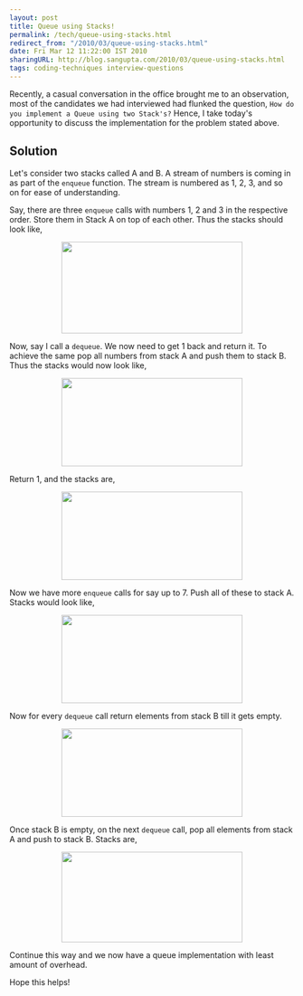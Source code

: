 ```yaml
---
layout: post
title: Queue using Stacks!
permalink: /tech/queue-using-stacks.html
redirect_from: "/2010/03/queue-using-stacks.html"
date: Fri Mar 12 11:22:00 IST 2010
sharingURL: http://blog.sangupta.com/2010/03/queue-using-stacks.html
tags: coding-techniques interview-questions
---
```


Recently, a casual conversation in the office brought me to an observation, most 
of the candidates we had interviewed had flunked the question, 
`How do you implement a Queue using two Stack's?` Hence, I take today's opportunity to 
discuss the implementation for the problem stated above.

<!-- break here -->

Solution
--------

Let's consider two stacks called A and B. A stream of numbers is coming in as part of the 
`enqueue` function. The stream is numbered as 1, 2, 3, and so on for ease of understanding. 

Say, there are three `enqueue` calls with numbers 1, 2 and 3 in the respective order. Store 
them in Stack A on top of each other. Thus the stacks should look like,

<div class="separator" style="clear: both; text-align: center;">
    <a href="http://2.bp.blogspot.com/_Igofzvi0TDM/S5nV-Vo9KLI/AAAAAAAAFTc/3dF5eK3_gwc/s1600-h/QueueStack1.JPG" imageanchor="1" style="margin-left: 1em; margin-right: 1em;"><img border="0" height="162" src="http://2.bp.blogspot.com/_Igofzvi0TDM/S5nV-Vo9KLI/AAAAAAAAFTc/3dF5eK3_gwc/s320/QueueStack1.JPG" width="320"></a>
</div>

Now, say I call a `dequeue`. We now need to get 1 back and return it. To achieve the same 
pop all numbers from stack A and push them to stack B. Thus the stacks would now look like,

<div class="separator" style="clear: both; text-align: center;">
    <a href="http://3.bp.blogspot.com/_Igofzvi0TDM/S5nV-cQtelI/AAAAAAAAFTg/HCbohzBqLSA/s1600-h/QueueStack2.JPG" imageanchor="1" style="margin-left: 1em; margin-right: 1em;"><img border="0" height="156" src="http://3.bp.blogspot.com/_Igofzvi0TDM/S5nV-cQtelI/AAAAAAAAFTg/HCbohzBqLSA/s320/QueueStack2.JPG" width="320"></a>
</div>

Return 1, and the stacks are,

<div class="separator" style="clear: both; text-align: center;">
    <a href="http://4.bp.blogspot.com/_Igofzvi0TDM/S5nV-mrjH1I/AAAAAAAAFTk/KmtL-oPydOU/s1600-h/QueueStack3.JPG" imageanchor="1" style="margin-left: 1em; margin-right: 1em;"><img border="0" height="156" src="http://4.bp.blogspot.com/_Igofzvi0TDM/S5nV-mrjH1I/AAAAAAAAFTk/KmtL-oPydOU/s320/QueueStack3.JPG" width="320"></a>
</div>

Now we have more `enqueue` calls for say up to 7. Push all of these to stack A. Stacks would look like,

<div class="separator" style="clear: both; text-align: center;">
    <a href="http://3.bp.blogspot.com/_Igofzvi0TDM/S5nV-g4mOEI/AAAAAAAAFTo/zn-NYFLX3DY/s1600-h/QueueStack4.JPG" imageanchor="1" style="margin-left: 1em; margin-right: 1em;"><img border="0" height="156" src="http://3.bp.blogspot.com/_Igofzvi0TDM/S5nV-g4mOEI/AAAAAAAAFTo/zn-NYFLX3DY/s320/QueueStack4.JPG" width="320"></a>
</div>

Now for every `dequeue` call return elements from stack B till it gets empty. 

<div class="separator" style="clear: both; text-align: center;">
    <a href="http://4.bp.blogspot.com/_Igofzvi0TDM/S5nV-tO_gUI/AAAAAAAAFTs/LaKBRIe0WKE/s1600-h/QueueStack5.JPG" imageanchor="1" style="margin-left: 1em; margin-right: 1em;"><img border="0" height="156" src="http://4.bp.blogspot.com/_Igofzvi0TDM/S5nV-tO_gUI/AAAAAAAAFTs/LaKBRIe0WKE/s320/QueueStack5.JPG" width="320"></a>
</div>

Once stack B is empty, on the next `dequeue` call, pop all elements from stack A and push to stack B. Stacks are,

<div class="separator" style="clear: both; text-align: center;">
    <a href="http://2.bp.blogspot.com/_Igofzvi0TDM/S5nWdIcEDOI/AAAAAAAAFTw/MOmqnSqoqLE/s1600-h/QueueStack6.JPG" imageanchor="1" style="margin-left: 1em; margin-right: 1em;"><img border="0" height="160" src="http://2.bp.blogspot.com/_Igofzvi0TDM/S5nWdIcEDOI/AAAAAAAAFTw/MOmqnSqoqLE/s320/QueueStack6.JPG" width="320"></a>
</div>

Continue this way and we now have a queue implementation with least amount of overhead.

Hope this helps!
